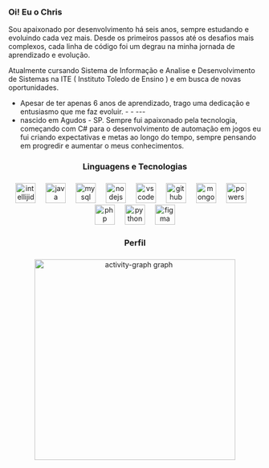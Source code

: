 ### Oi! Eu o Chris


Sou apaixonado por desenvolvimento há seis anos, sempre estudando e evoluindo cada vez mais. Desde os primeiros passos até os desafios mais complexos, cada linha de código foi um degrau na minha jornada de aprendizado e evolução.

Atualmente cursando Sistema de Informação e Analise e Desenvolvimento de Sistemas na ITE ( Instituto Toledo de Ensino ) e em busca de novas oportunidades.


- Apesar de ter apenas 6 anos de aprendizado, trago uma dedicação e entusiasmo que me faz evoluir. - - --- 
- nascido em Agudos - SP. Sempre fui apaixonado pela tecnologia, começando com C# para o desenvolvimento de automação em jogos eu fui criando expectativas e metas ao longo do tempo, sempre pensando em progredir e aumentar o meus conhecimentos.

<h3 align="center">Linguagens e Tecnologias</h3>

###

<div align="center">
  <img src="https://skillicons.dev/icons?i=idea" height="40" alt="intellijidea logo"  />
  <img width="12" />
  <img src="https://skillicons.dev/icons?i=java" height="40" alt="java logo"  />
  <img width="12" />
  <img src="https://skillicons.dev/icons?i=mysql" height="40" alt="mysql logo"  />
  <img width="12" />
  <img src="https://skillicons.dev/icons?i=nodejs" height="40" alt="nodejs logo"  />
  <img width="12" />
  <img src="https://skillicons.dev/icons?i=vscode" height="40" alt="vscode logo"  />
  <img width="12" />
  <img src="https://skillicons.dev/icons?i=github" height="40" alt="github logo"  />
  <img width="12" />
  <img src="https://skillicons.dev/icons?i=mongodb" height="40" alt="mongodb logo"  />
  <img width="12" />
  <img src="https://skillicons.dev/icons?i=powershell" height="40" alt="powershell logo"  />
  <img width="12" />
  <img src="https://skillicons.dev/icons?i=php" height="40" alt="php logo"  />
  <img width="12" />
  <img src="https://skillicons.dev/icons?i=py" height="40" alt="python logo"  />
  <img width="12" />
  <img src="https://skillicons.dev/icons?i=figma" height="40" alt="figma logo"  />
</div>

###

<h3 align="center">Perfil</h3>

###

<div align="center">
  <img src="https://github-readme-activity-graph.vercel.app/graph?username=Christoffer-Mesquita&radius=16&theme=tokyo-night&area=true&order=5" height="400" alt="activity-graph graph"  />
</div>

###
